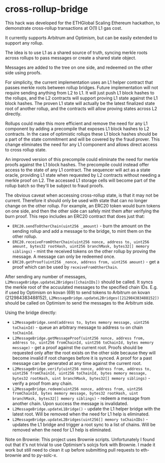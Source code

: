 # cross-rollup-bridge

This hack was developed for the ETHGlobal Scaling Ethereum hackathon, to demonstrate cross-rollup transactions at O(1) L1 gas cost.

It currently supports Arbitrum and Optimism, but can be easily extended to support any rollup.

The idea is to use L1 as a shared source of truth, syncing merkle roots across rollups to pass messages or create a shared state object.

Messages are added to the tree on one side, and redeemed on the other side using proofs.

For simplicity, the current implementation uses an L1 helper contract that passes merkle roots between rollup bridges.  Future implementation will not require sending anything from L2 to L1.  It will just push L1 block hashes to the rollups, and the L2 contracts will support proving L1 state against the L1 block hashes.  The proven L1 state will actually be the latest finalized state root of another rollup, and the contracts will allow proving states across L2 directly.

Rollups could make this more efficient and remove the need for any L1 component by adding a precompile that exposes L1 block hashes to L2 contracts.  In the case of optimistic rollups these L1 block hashes should be a part of the state commitment and will be covered by the fraud prover.  This change eliminates the need for any L1 component and allows direct access to cross rollup state.

An improved version of this precompile could eliminate the need for merkle proofs against the L1 block hashes.  The precompile could instead offer access to the state of any L1 contract.  The sequencer will act as a state oracle, providing L1 state when requested by L2 contracts without needing a merkle proof on L2.  The accessed L1 storage cells will become part of the rollup batch so they'll be subject to fraud proofs.

The obvious caveat when accessing cross-rollup state, is that it may not be current.  Therefore it should only be used with state that can no longer change on the other rollup.  For example, an ERC20 token would burn tokens on one side, and then the other side can safely mint them after verifying the burn proof.  This repo includes an ERC20 contract that does just that:

- `ERC20.sendToOtherChain(uint256 _amount)` - burn the amount on the sending rollup and add a message to the bridge, to mint them on the other rollup.
- `ERC20.receiveFromOtherChain(uint256 nonce, address to, uint256 amount, bytes32 rootHash, uint256 branchMask, bytes32[] memory siblings)` - mint the received tokens on the other rollup by proving the message. A message can only be redeemed once.
- `ERC20.getProof(uint256 _nonce, address from, uint256 amount)` - get a proof which can be used by `receiveFromOtherChain`.

After sending any number of messages, `L2MessageBridge.updateL2Bridges([chainIDs])` should be called.  It syncs the merkle root of the accuulated messages to the specified chain IDs.  E.g. if used by Optimism on kovan (69) to send tokens to Arbitrum on kovan (212984383488152), `L2MessageBridge.updateL2Bridges([212984383488152])` should be called on Optimism to send the messages to the Arbitrum side.

Using the bridge directly:

- `L2MessageBridge.send(address to, bytes memory message, uint256 toChainId)` - queue an arbitrary message to address `to` on chain `toChainId`.
- `L2MessageBridge.getMessageProof(uint256 nonce, address from, address to, uint256 fromChainId, uint256 toChainId, bytes memory message)` - get a proof against the current root.  Proofs should be requested only after the root exists on the other side because they will become invalid if root changes before it is synced.  A proof for a past message can be generated at any time against the current root.
- `L2MessageBridge.verify(uint256 nonce, address from, address to, uint256 fromChainId, uint256 toChainId, bytes memory message, bytes32 rootHash, uint branchMask, bytes32[] memory siblings)` - verify a proof from any chain.
- `L2MessageBridge.redeem(uint256 nonce, address from, uint256 fromChainId, bytes memory message, bytes32 rootHash, uint branchMask, bytes32[] memory siblings)` - redeem a message from another chain.  Upon success the message is invalidated.
- `L2MessageBridge.updateL1Bridge()` - update the L1 helper bridge with the latest root.  Will be removed when the need for L1 help is eliminated.
- `L2MessageBridge.updateL2Bridges(uint256[] memory toChainIDs)` - updates the L1 bridge and trigger a root sync to a list of chains.  Will be removed when the need for L1 help is eliminated.

Note on Brownie: This project uses Brownie scripts. Unfortunately I found out that it's not trivial to use Optimism's solcjs fork with Brownie.  I made it work but still need to clean it up before submitting pull requests to eth-brownie and to py-solc-x.
